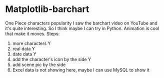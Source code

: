 # Matplotlib-barchart
One Piece characters popularity
I saw the barchart video on YouTube and it's quite interesting. So I think maybe I can try in Python.
Animation is cool that make it moves. 
Steps:
1. more characters Y
2. real data Y
3. date data Y
4. add the character's icon by the side Y
5. add scene pic by the side
6. Excel data is not showing here, maybe I can use MySQL to show it
